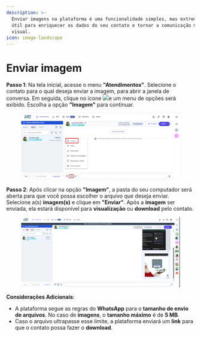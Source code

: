 ```yaml
---
description: >-
  Enviar imagens na plataforma é uma funcionalidade simples, mas extremamente
  útil para enriquecer os dados do seu contato e tornar a comunicação mais
  visual.
icon: image-landscape
---
```


# Enviar imagem

**Passo 1**: Na tela inicial, acesse o menu **"Atendimentos"**. Selecione o contato para o qual deseja enviar a imagem, para abrir a janela de conversa. Em seguida, clique no ícone ![](https://docs.helena.app/~gitbook/image?url=https%3A%2F%2F3176979156-files.gitbook.io%2F%7E%2Ffiles%2Fv0%2Fb%2Fgitbook-x-prod.appspot.com%2Fo%2Fspaces%252F3HTAyLM7hzj1t6Nt4ii2%252Fuploads%252FvicReblcSN7rU9RRGnPp%252Fimage.png%3Falt%3Dmedia%26token%3Dd2d61542-a61d-434d-8f0e-54d43f8f8dc4\&width=300\&dpr=4\&quality=100\&sign=60beedff\&sv=2)e um menu de opções será exibido. Escolha a opção **"Imagem"** para continuar.

<figure><img src="../../../../.gitbook/assets/Passo 1 (6).jpg" alt=""><figcaption></figcaption></figure>

**Passo 2**: Após clicar na opção **"Imagem"**, a pasta do seu computador será aberta para que você possa escolher o arquivo que deseja enviar. Selecione a(s) **imagem(s)** e clique em **"Enviar"**. Após a **imagem** ser enviada, ela estará disponível para **visualização** ou **download** pelo contato.

<figure><img src="../../../../.gitbook/assets/image (101).png" alt=""><figcaption></figcaption></figure>

**Considerações Adicionais**:

* A plataforma segue as regras do **WhatsApp** para o **tamanho de envio de arquivos**. No caso de **imagens**, o **tamanho máximo** é de **5 MB**.
* Caso o arquivo ultrapasse esse limite, a plataforma enviará um **link** para que o contato possa fazer o **download**.

[\
](https://docs.helena.app/documentacao/atendimento/tipos-de-mensagens/enviar-video)
